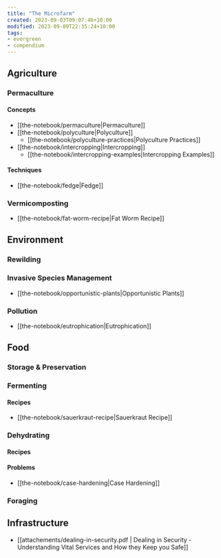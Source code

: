 ```yaml
---
title: "The Microfarm"
created: 2023-09-03T09:07:46+10:00
modified: 2023-09-09T22:35:24+10:00
tags:
- evergreen
- compendium
---
```


## Agriculture

### Permaculture

#### Concepts

- [[the-notebook/permaculture|Permaculture]]
- [[the-notebook/polyculture|Polyculture]]
	- [[the-notebook/polyculture-practices|Polyculture Practices]]
- [[the-notebook/intercropping|Intercropping]]
	- [[the-notebook/intercropping-examples|Intercropping Examples]]

#### Techniques

- [[the-notebook/fedge|Fedge]]

### Vermicomposting

- [[the-notebook/fat-worm-recipe|Fat Worm Recipe]]

## Environment

### Rewilding

### Invasive Species Management

- [[the-notebook/opportunistic-plants|Opportunistic Plants]]

### Pollution

- [[the-notebook/eutrophication|Eutrophication]]

## Food

### Storage & Preservation

### Fermenting

#### Recipes

- [[the-notebook/sauerkraut-recipe|Sauerkraut Recipe]]

### Dehydrating

#### Recipes

#### Problems

- [[the-notebook/case-hardening|Case Hardening]]

### Foraging

## Infrastructure

- [[attachements/dealing-in-security.pdf | Dealing in Security - Understanding Vital Services and How they Keep you Safe]]

